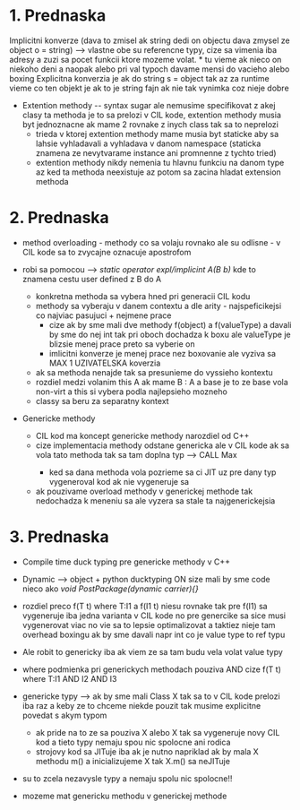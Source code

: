# 1. Prednaska
Implicitni konverze (dava to zmisel ak string dedi on objectu dava zmysel ze object o = string) --> vlastne obe su referencne typy, cize sa vimenia iba adresy a zuzi sa pocet funkcii ktore mozeme volat.
    * tu vieme ak nieco on niekoho deni a naopak alebo pri val typoch davame mensi do vacieho alebo boxing
Explicitna konverzia je ak do string s = object tak az za runtime vieme co ten objekt je ak to je string fajn ak nie tak vynimka coz nieje dobre

* Extention methody -- syntax sugar ale nemusime specifikovat z akej clasy ta methoda je to sa prelozi v CIL kode, extention methody musia byt jednoznacne ak mame 2 rovnake z inych class tak sa to neprelozi
    * trieda v ktorej extention methody mame musia byt staticke aby sa lahsie vyhladavali a vyhladava v danom namespace (staticka znamena ze nevytvarame instance ani promnenne z tychto tried)
    * extention methody nikdy nemenia tu hlavnu funkciu na danom type az ked ta methoda neexistuje az potom sa zacina hladat extension methoda

# 2. Prednaska
* method overloading - methody co sa volaju rovnako ale su odlisne - v CIL kode sa to zvycajne oznacuje apostrofom
* robi sa pomocou --> *static operator expl/implicint A(B b)* kde to znamena cestu user defined z B do A
    * konkretna methoda sa vybera hned pri generacii CIL kodu
    * methody sa vyberaju v danem contextu a dle arity - najspeficikejsi co najviac pasujuci + nejmene prace
        * cize ak by sme mali dve methody f(object) a f(valueType) a davali by sme do nej int tak pri oboch dochadza k boxu ale valueType je blizsie menej prace preto sa vyberie on
        * imlicitni konverze je menej prace nez boxovanie ale vyziva sa MAX 1 UZIVATELSKA koverzia
    * ak sa methoda nenajde tak sa presunieme do vyssieho kontextu
    * rozdiel medzi volanim this A ak mame B : A a base je to ze base vola non-virt a this si vybera podla najlepsieho mozneho
    * classy sa beru za separatny kontext

* Genericke methody
    * CIL kod ma koncept genericke methody narozdiel od C++
    * cize implementacia methody odstane genericka ale v CIL kode ak sa vola tato methoda tak sa tam doplna typ --> CALL Max<int>
        * ked sa dana methoda vola pozrieme sa ci JIT uz pre dany typ vygeneroval kod ak nie vygeneruje sa
    * ak pouzivame overload methody v generickej methode tak nedochadza k meneniu sa ale vyzera sa stale ta najgenerickejsia

# 3. Prednaska
* Compile time duck typing pre genericke methody v C++
* Dynamic --> object + python ducktyping ON size mali by sme code nieco ako *void PostPackage(dynamic carrier){}*

* rozdiel preco f<T>(T t) where T:I1 a f(I1 t) niesu rovnake tak pre f(I1) sa vygeneruje iba jedna varianta v CIL kode no pre genercike sa sice musi vygenerovat viac no vie sa to lepsie optimalizovat a taktiez nieje tam overhead boxingu ak by sme davali napr int co je value type to ref typu
* Ale robit to genericky iba ak viem ze sa tam budu vela volat value typy
* where podmienka pri generickych methodach pouziva AND cize f<T>(T t) where T:I1 AND I2 AND I3
* genericke typy --> ak by sme mali Class X<T> tak sa to v CIL kode prelozi iba raz a keby ze to chceme niekde pouzit tak musime explicitne povedat s akym typom
    * ak pride na to ze sa pouziva X<string> alebo X<int> tak sa vygeneruje novy CIL kod a tieto typy nemaju spou nic spolocne ani rodica
    * strojovy kod sa JITuje iba ak je nutno napriklad ak by mala X<T> methodu m() a inicializujeme X<int> tak X<int>.m() sa neJITuje
* su to zcela nezavysle typy a nemaju spolu nic spolocne!!
* mozeme mat genericku methodu v generickej methode
